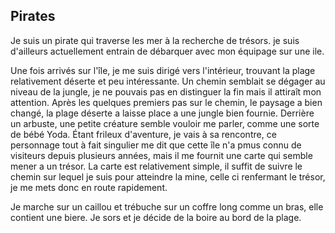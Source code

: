 ## Pirates

Je suis un pirate qui traverse les mer à la recherche de trésors.
je suis d'ailleurs actuellement entrain de débarquer avec mon équipage sur une ile. 


Une fois arrivés sur l'île, je me suis dirigé vers l'intérieur, trouvant la plage relativement déserte et peu intéressante.
Un chemin semblait se dégager au niveau de la jungle, je ne pouvais pas en distinguer la fin mais il attiraît mon attention.
Après les quelques premiers pas sur le chemin, le paysage a bien changé, la plage déserte a laisse place a une jungle bien fournie.
Derrière un arbuste, une petite créature semble vouloir me parler, comme une sorte de bébé Yoda.
Étant frileux d'aventure, je vais à sa rencontre, ce personnage tout à fait singulier me dit que cette île n'a pmus connu de visiteurs depuis plusieurs années, mais il me fournit une carte qui semble mener a un trésor.
La carte est relativement simple, il suffit de suivre le chemin sur lequel je suis pour atteindre la mine, celle ci renfermant le trésor, je me mets donc en route rapidement.

Je marche sur un caillou et trébuche sur un coffre long comme un bras, elle contient une biere.
Je sors et je décide de la boire au bord de la plage.
